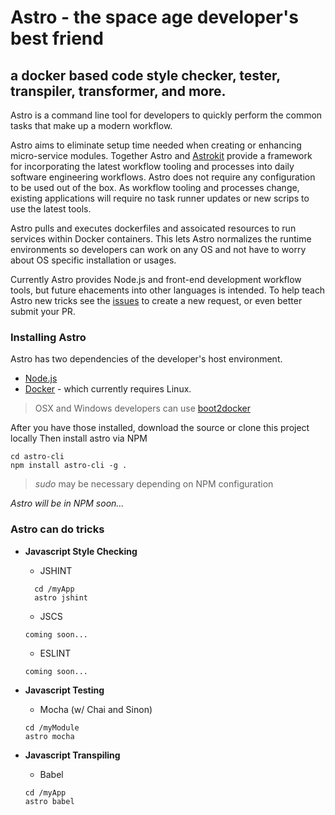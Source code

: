# Astro - the space age developer's best friend

## a docker based code style checker, tester, transpiler, transformer, and more.

Astro is a command line tool for developers to quickly perform the common tasks that make up a modern workflow. 

Astro aims to eliminate setup time needed when creating or enhancing micro-service modules. Together Astro and [Astrokit](https://registry.hub.docker.com/u/mikefielden/astrokit/) provide a framework for incorporating the latest workflow tooling and processes into daily software engineering workflows.  Astro does not require any configuration to be used out of the box. As workflow tooling and processes change, existing applications will require no task runner updates or new scrips to use the latest tools.

Astro pulls and executes dockerfiles and assoicated resources to run services within Docker containers.  This lets Astro normalizes the runtime environments so developers can work on any OS and not have to worry about OS specific installation or usages.


Currently Astro provides Node.js and front-end development workflow tools, but future ehacements into other languages is intended.  To help teach Astro new tricks see the [issues](https://github.com/CollinEstes/astro-cli/issues) to create a new request, or even better submit your PR.


### Installing Astro

Astro has two dependencies of the developer's host environment.

  + [Node.js](https://nodejs.org/)
  + [Docker](https://docs.docker.com/) - which currently requires Linux.  

  > OSX and Windows developers can use [boot2docker](http://boot2docker.io/)
  
  After you have those installed, download the source or clone this project locally
  Then install astro via NPM
  
  ```
  cd astro-cli
  npm install astro-cli -g .
  ```
  > *sudo* may be necessary depending on NPM configuration
  
  *Astro will be in NPM soon...*
  

### Astro can do tricks

  + **Javascript Style Checking**
    - JSHINT
    ```
      cd /myApp
      astro jshint
    ```
    - JSCS
    ```
    coming soon...
    ```
    - ESLINT
    ```
    coming soon...
    ```
  + **Javascript Testing**
    - Mocha (w/ Chai and Sinon)
    ```
    cd /myModule
    astro mocha
    ```
    
  + **Javascript Transpiling**
    - Babel
    ```
    cd /myApp
    astro babel
    ```
  







